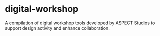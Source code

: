 # digital-workshop
A compilation of digital workshop tools developed by ASPECT Studios to support design activity and enhance collaboration.

